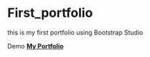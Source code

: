 # First_portfolio
this is my first portfolio using Bootstrap Studio

Demo **[My Portfolio](https://hamza-ezzahiry.github.io/First_portfolio/index.html)**
